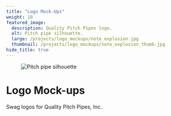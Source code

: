 ```yaml
---
title: "Logo Mock-Ups"
weight: 10
featured_image:
  description: Quality Pitch Pipes logo.
  alt: Pitch pipe silhouette.
  large: /projects/logo_mockups/note_explosion.jpg
  thumbnail: /projects/logo_mockups/note_explosion_thumb.jpg
hide_title: true
---
```

<figure>
  <img src="{{ site.baseurl }}/images/projects/logo_mockups/pitch_pipe.jpg" alt="Pitch pipe silhouette">
</figure>

# Logo Mock-ups


Swag logos for Quality Pitch Pipes, Inc.